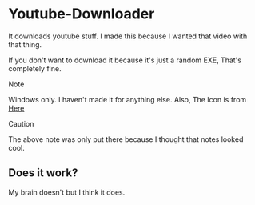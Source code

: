 # Youtube-Downloader
It downloads youtube stuff.
I made this because I wanted that video with that thing.

If you don't want to download it because it's just a random EXE, That's completely fine.

> [!NOTE]
> Windows only. I haven't made it for anything else.
> Also, The Icon is from [Here](https://www.freeimages.com/icon/youtube-ico-5678101)

>[!CAUTION]
>The above note was only put there because I thought that notes looked cool.

## Does it work?
My brain doesn't but I think it does.
